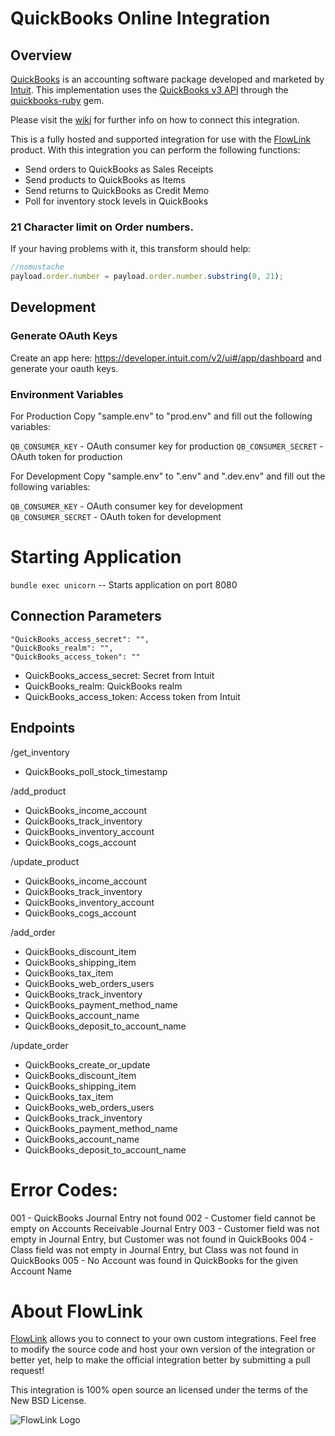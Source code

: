 # QuickBooks Online Integration

## Overview

[QuickBooks](http://quickbooks.intuit.com) is an accounting software package developed and marketed by [Intuit](http://www.intuit.com). This implementation uses the [QuickBooks v3 API](https://developer.intuit.com/apiexplorer?apiname=V3QBO) through the [quickbooks-ruby](https://github.com/ruckus/quickbooks-ruby) gem.

Please visit the [wiki](https://github.com/flowlink/quickbooks_integration/wiki)
for further info on how to connect this integration.

This is a fully hosted and supported integration for use with the [FlowLink](http://flowlink.io/)
product. With this integration you can perform the following functions:

* Send orders to QuickBooks as Sales Receipts
* Send products to QuickBooks as Items
* Send returns to QuickBooks as Credit Memo
* Poll for inventory stock levels in QuickBooks

### 21 Character limit on Order numbers.

If your having problems with it, this transform should help:
```javascript
//nomustache
payload.order.number = payload.order.number.substring(0, 21);
```

## Development

### Generate OAuth Keys

Create an app here: https://developer.intuit.com/v2/ui#/app/dashboard and generate your oauth keys.

### Environment Variables
For Production
Copy "sample.env" to "prod.env" and fill out the following variables:

`QB_CONSUMER_KEY` - OAuth consumer key for production
`QB_CONSUMER_SECRET` -  OAuth token for production

For Development
Copy "sample.env" to ".env" and ".dev.env" and fill out the following variables:

`QB_CONSUMER_KEY` - OAuth consumer key for development
`QB_CONSUMER_SECRET` -  OAuth token for development

# Starting Application

`bundle exec unicorn` -- Starts application on port 8080

## Connection Parameters
```
"QuickBooks_access_secret": "",
"QuickBooks_realm": "",
"QuickBooks_access_token": ""
```
- QuickBooks_access_secret: Secret from Intuit
- QuickBooks_realm: QuickBooks realm
- QuickBooks_access_token: Access token from Intuit

## Endpoints
/get_inventory
- QuickBooks_poll_stock_timestamp

/add_product
- QuickBooks_income_account
- QuickBooks_track_inventory
- QuickBooks_inventory_account
- QuickBooks_cogs_account

/update_product
- QuickBooks_income_account
- QuickBooks_track_inventory
- QuickBooks_inventory_account
- QuickBooks_cogs_account

/add_order
- QuickBooks_discount_item
- QuickBooks_shipping_item
- QuickBooks_tax_item
- QuickBooks_web_orders_users
- QuickBooks_track_inventory
- QuickBooks_payment_method_name
- QuickBooks_account_name
- QuickBooks_deposit_to_account_name

/update_order
- QuickBooks_create_or_update
- QuickBooks_discount_item
- QuickBooks_shipping_item
- QuickBooks_tax_item
- QuickBooks_web_orders_users
- QuickBooks_track_inventory
- QuickBooks_payment_method_name
- QuickBooks_account_name
- QuickBooks_deposit_to_account_name

# Error Codes:
001 - QuickBooks Journal Entry not found
002 - Customer field cannot be empty on Accounts Receivable Journal Entry
003 - Customer field was not empty in Journal Entry, but Customer was not found in QuickBooks
004 - Class field was not empty in Journal Entry, but Class was not found in QuickBooks
005 - No Account was found in QuickBooks for the given Account Name

# About FlowLink

[FlowLink](http://flowlink.io/) allows you to connect to your own custom integrations.
Feel free to modify the source code and host your own version of the integration
or better yet, help to make the official integration better by submitting a pull request!

This integration is 100% open source an licensed under the terms of the New BSD License.

![FlowLink Logo](http://flowlink.io/wp-content/uploads/logo-1.png)
